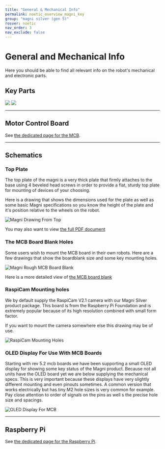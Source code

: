 ```yaml
---
title: "General & Mechanical Info"
permalink: noetic_overview_magni_key
group: "magni silver (gen 5)"
rosver: noetic
nav_order: 3
nav_exclude: false
---
```


# General and Mechanical Info

Here you should be able to find all relevant info on the robot's mechanical and electronic parts.

## Key Parts

<img src="assets/Magni_Front_View_1.jpg" >

<img src="assets/Magni_Front_View_2.jpg" >

<hr>

## Motor Control Board

See [the dedicated page for the MCB](noetic_magnisilver_mcb).

<hr>

## Schematics

### Top Plate

The top plate of the magni is a very thick plate that firmly attaches to the base using 4 beveled head screws in order to provide a flat, sturdy top plate for mounting of devices of your choosing.

Here is a drawing that shows the dimensions used for the plate as well as some basic Magni specifications so you know the height of the plate and it's position relative to the wheels on the robot.

![Magni Drawing From Top](assets/support/MagniTopPlateDetail.jpg)

You may also want to view [the full PDF document](assets/support/Ubiquity_Robotics-Magni-Mechanical-TopPlateAndWheels.PDF)

### The MCB Board Blank Holes

Some users wish to mount the MCB board in their own robots.  Here are a few drawings that show the boardblank size and some key mounting holes.  

![Magni Rough MCB Board Blank](assets/support/MagniMcbRoughBoardBlank.jpg)

Here is a more detailed view of [the MCB board blank](assets/support/Mcb_5p2_MountingHoles.pdf)

### RaspiCam Mounting holes

We by default supply the RaspiCam V2.1 camera with our Magni Silver product package.  This board is from the Raspberry Pi Foundation and is extremely popular because of its high resolution combined with small form factor.

If you want to mount the camera somewhere else this drawing may be of use.

![RaspiCam Mounting Holes](assets/support/RaspiCamMechanicalFromTop.jpg)

### OLED Display For Use With MCB Boards

Starting with rev 5.2 mcb boards we have been supporting a small OLED display for showing some key status of the Magni product.    Because not all units have the OLED board yet we are below supplying the mechanical specs.   This is very important because these displays have very slightly different mounting and even pinouts sometimes.  A common version that works electrically but has tiny M2 hole sizes is very common for example.  Pay close attention to order of signals on the pins as well s the precise hole size and spacings.

![OLED Display For MCB](assets/support/OLED_Specification.jpg)

<hr>

## Raspberry Pi

See [the dedicated page for the Raspberry Pi](noetic_overview_raspberrypi).
